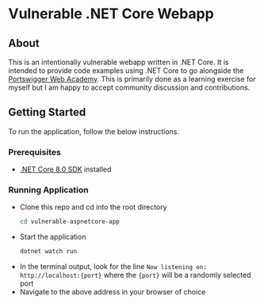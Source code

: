 # Vulnerable .NET Core Webapp

## About
This is an intentionally vulnerable webapp written in .NET Core. It is intended to provide code examples using .NET Core to go alongside the [Portswigger Web Academy](https://portswigger.net/web-security/dashboard). This is primarily done as a learning exercise for myself but I am happy to accept community discussion and contributions.

## Getting Started
To run the application, follow the below instructions.

### Prerequisites
- [.NET Core 8.0 SDK](https://dotnet.microsoft.com/en-us/download) installed

### Running Application
- Clone this repo and cd into the root directory
    ```bash
    cd vulnerable-aspnetcore-app
    ```
- Start the application
    ```bash
    dotnet watch run
    ```
- In the terminal output, look for the line `Now listening on: http://localhost:{port}` where the `{port}` will be a randomly selected port
- Navigate to the above address in your browser of choice